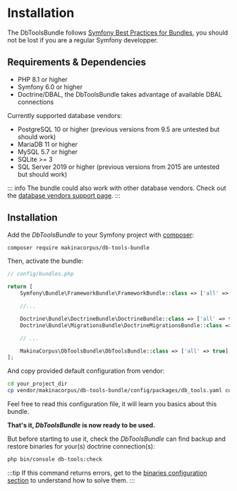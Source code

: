 # Installation

The DbToolsBundle follows [Symfony Best Practices for Bundles](https://symfony.com/doc/current/bundles/best_practices.html),
you should not be lost if you are a regular Symfony developper.

## Requirements & Dependencies

- PHP 8.1 or higher
- Symfony 6.0 or higher
- Doctrine/DBAL, the DbToolsBundle takes advantage of available DBAL connections

Currently supported database vendors:

- PostgreSQL 10 or higher (previous versions from 9.5 are untested but should work)
- MariaDB 11 or higher
- MySQL 5.7 or higher
- SQLite >= 3
- SQL Server 2019 or higher (previous versions from 2015 are untested but should work)

::: info
The bundle could also work with other database vendors. Check out the [database vendors support page](../database-vendors).
:::

## Installation

Add the *DbToolsBundle* to your Symfony project with [composer](https://getcomposer.org):

```sh
composer require makinacorpus/db-tools-bundle
```

Then, activate the bundle:

```php
// config/bundles.php

return [
    Symfony\Bundle\FrameworkBundle\FrameworkBundle::class => ['all' => true],

    //...

    Doctrine\Bundle\DoctrineBundle\DoctrineBundle::class => ['all' => true],
    Doctrine\Bundle\MigrationsBundle\DoctrineMigrationsBundle::class => ['all' => true],

    // ...

    MakinaCorpus\DbToolsBundle\DbToolsBundle::class => ['all' => true], // [!code ++]
];
```

And copy provided default configuration from vendor:

```sh
cd your_project_dir
cp vendor/makinacorpus/db-tools-bundle/config/packages/db_tools.yaml config/packages/.
```

Feel free to read this configuration file, it will learn you basics about this bundle.

**That's it, *DbToolsBundle* is now ready to be used.**

But before starting to use it, check the *DbToolsBundle* can find backup and restore binaries for
your(s) doctrine connection(s):

```sh
php bin/console db-tools:check
```

:::tip
If this command returns errors, get to the [binaries configuration section](../configuration#binaries)
to understand how to solve them.
:::
